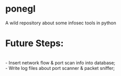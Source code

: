 # ponegl
A wild repository about some infosec tools in python

# Future Steps:
<br>
- Insert network flow & port scan info into database;
<br>
- Write log files about port scanner & packet sniffer;
<br>